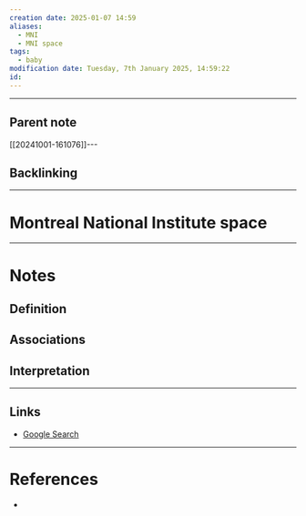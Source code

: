 ```yaml
---
creation date: 2025-01-07 14:59
aliases:
  - MNI
  - MNI space
tags:
  - baby
modification date: Tuesday, 7th January 2025, 14:59:22
id:
---
```

---

## Parent note
[[20241001-161076]]---
## Backlinking


---
# Montreal National Institute space


---
# Notes

## Definition

## Associations

## Interpretation

---
## Links
- [Google Search](https://www.google.com/search?q=Montreal+National+Institute+space)

---
# References
+ 